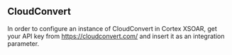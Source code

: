 ## CloudConvert
In order to configure an instance of CloudConvert in Cortex XSOAR, get your API key from https://cloudconvert.com/ and insert it as an integration parameter.